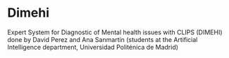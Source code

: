 # Dimehi
Expert System for Diagnostic of Mental health issues with CLIPS (DIMEHI) done by David Perez and Ana Sanmartín (students at the Artificial Intelligence department, Universidad Politénica de Madrid)
